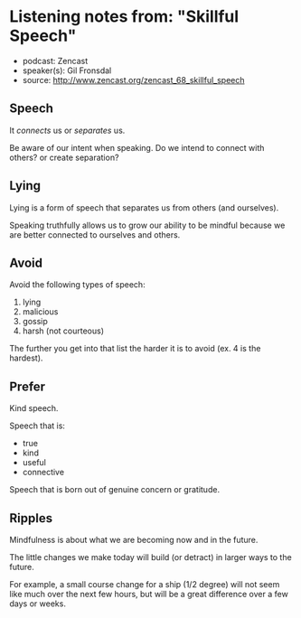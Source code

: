 # Listening notes from: "Skillful Speech"

* podcast: Zencast
* speaker(s): Gil Fronsdal
* source: http://www.zencast.org/zencast_68_skillful_speech

## Speech

It _connects_ us or _separates_ us.

Be aware of our intent when speaking. Do we intend to connect with others? or create separation?

## Lying

Lying is a form of speech that separates us from others (and ourselves).

Speaking truthfully allows us to grow our ability to be mindful because we are better connected to ourselves and others.

## Avoid

Avoid the following types of speech:

1. lying
2. malicious
3. gossip
4. harsh (not courteous)

The further you get into that list the harder it is to avoid (ex. 4 is the hardest).

## Prefer

Kind speech.

Speech that is:

* true
* kind
* useful
* connective

Speech that is born out of genuine concern or gratitude.

## Ripples

Mindfulness is about what we are becoming now and in the future.

The little changes we make today will build (or detract) in larger ways to the future.

For example, a small course change for a ship (1/2 degree) will not seem like much over the next few hours, but will be a great difference over a few days or weeks.




